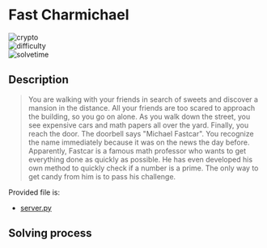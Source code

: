 # Fast Charmichael

![crypto](https://img.shields.io/badge/category-crypto-brightgreen) <br>
![difficulty](https://img.shields.io/badge/difficulty-easy-green) <br>
![solvetime](https://img.shields.io/badge/solved-not%20solved-red)

## Description

> You are walking with your friends in search of sweets and discover a mansion in the distance. All your friends are too scared to approach the building, so you go on alone. As you walk down the street, you see expensive cars and math papers all over the yard. Finally, you reach the door. The doorbell says "Michael Fastcar". You recognize the name immediately because it was on the news the day before. Apparently, Fastcar is a famous math professor who wants to get everything done as quickly as possible. He has even developed his own method to quickly check if a number is a prime. The only way to get candy from him is to pass his challenge.

Provided file is:
- [server.py](server.py)

## Solving process

